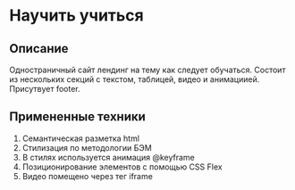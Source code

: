 # Научить учиться

## Описание

Одностраничный сайт лендинг на тему как следует обучаться.
Состоит из нескольких секций с текстом, таблицей, видео и анимациией.
Присутвует footer.

## Примененные техники

1. Семантическая разметка html
2. Стилизация по методологии БЭМ
3. В стилях используется анимация @keyframe
4. Позиционирование элементов с помощью CSS Flex
5. Видео помещено через тег iframe
